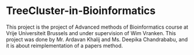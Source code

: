 # TreeCluster-in-Bioinformatics
This project is the project of Advanced methods of Bioinformatics course at Vrije Universiteit Brussels and under supervision of Wim Vranken. This project was done by Mr. Ardavan Khalij and Ms. Deepika Chandrababu, and it is about reimplementation of a papers method.
